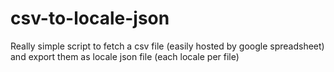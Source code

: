 # csv-to-locale-json
Really simple script to fetch a csv file (easily hosted by google spreadsheet) and export them as locale json file (each locale per file)
